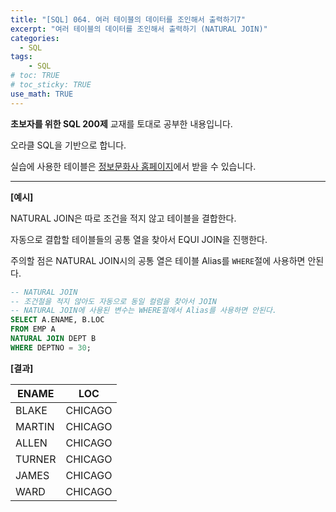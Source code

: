 ```yaml
---
title: "[SQL] 064. 여러 테이블의 데이터를 조인해서 출력하기7"
excerpt: "여러 테이블의 데이터를 조인해서 출력하기 (NATURAL JOIN)"
categories: 
  - SQL
tags: 
    - SQL
# toc: TRUE
# toc_sticky: TRUE
use_math: TRUE
---
```


**초보자를 위한 SQL 200제** 교재를 토대로 공부한 내용입니다.

오라클 SQL을 기반으로 합니다.

실습에 사용한 테이블은 [정보문화사 홈페이지](http://infopub.co.kr/index.asp)에서 받을 수 있습니다.

---

**[예시]**

NATURAL JOIN은 따로 조건을 적지 않고 테이블을 결합한다.

자동으로 결합할 테이블들의 공통 열을 찾아서 EQUI JOIN을 진행한다.

주의할 점은 NATURAL JOIN시의 공통 열은 테이블 Alias를 `WHERE`절에 사용하면 안된다.

```sql
-- NATURAL JOIN
-- 조건절을 적지 않아도 자동으로 동일 컬럼을 찾아서 JOIN
-- NATURAL JOIN에 사용된 변수는 WHERE절에서 Alias를 사용하면 안된다.
SELECT A.ENAME, B.LOC
FROM EMP A
NATURAL JOIN DEPT B
WHERE DEPTNO = 30;
```


**[결과]**

ENAME|LOC
|-|-|
BLAKE|CHICAGO
MARTIN|CHICAGO
ALLEN|CHICAGO
TURNER|CHICAGO
JAMES|CHICAGO
WARD|CHICAGO